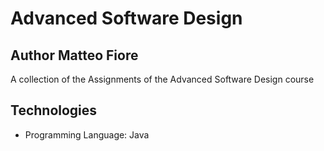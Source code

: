 # Advanced Software Design
 
## Author Matteo Fiore

A collection of the Assignments of the Advanced Software Design course

## Technologies

- Programming Language: Java
